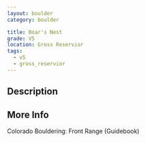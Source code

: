 ```yaml
---
layout: boulder
category: boulder

title: Boar's Nest
grade: V5
location: Gross Reservior
tags:
  - v5
  - gross_reservior
---
```


## Description


## More Info
Colorado Bouldering: Front Range (Guidebook)
